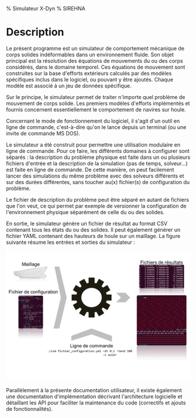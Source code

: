 % Simulateur X-Dyn
% SIREHNA

# Description

Le présent programme est un simulateur de comportement mécanique de corps solides indéformables dans un
environnement fluide. Son objet principal est la résolution des équations de mouvements du ou des corps considérés, dans le domaine temporel. 
Ces équations de mouvement sont construites sur la base d'efforts extérieurs calculés par des modèles spécifiques inclus dans le logiciel, ou 
pouvant y être ajoutés. Chaque modèle est associé à un jeu de données spécifique. 

Sur le principe, le simulateur permet de traiter n'importe quel problème de mouvement de corps solide. Les premiers modèles d'efforts implémentés 
et fournis concernent essentiellement le comportement de navires sur houle. 

Concernant le mode de fonctionnement du logiciel, il s'agit d'un outil en ligne de commande, c'est-à-dire
qu'on le lance depuis un terminal (ou une invite de commande MS DOS).

Le simulateur a été construit pour permettre une utilisation modulaire en ligne
de commande. Pour ce faire, les différents domaines à configurer sont séparés :
la description du problème physique est faite dans un ou plusieurs fichiers
d'entrée et la description de la simulation (pas de temps, solveur...) est
faite en ligne de commande. De cette manière, on peut facilement lancer des
simulations du même problème avec des solveurs différents et sur des durées
différentes, sans toucher au(x) fichier(s) de configuration du problème.

Le fichier de description du problème peut être séparé en autant de fichiers
que l'on veut, ce qui permet par exemple de versionner la configuration de
l'environnement physique séparément de celle du ou des solides.

En sortie, le simulateur génère un fichier de résultat au format CSV contenant
tous les états du ou des solides. Il peut également générer un fichier YAML
contenant des hauteurs de houle sur un maillage. La figure suivante résume les
entrées et sorties du simulateur :

![](images/simulator_overview.svg)

Parallèlement à la présente documentation utilisateur, il existe également une
documentation d'implémentation décrivant l'architecture logicielle et
détaillant les API pour faciliter la maintenance du code (correctifs et
ajouts de fonctionnalités).


